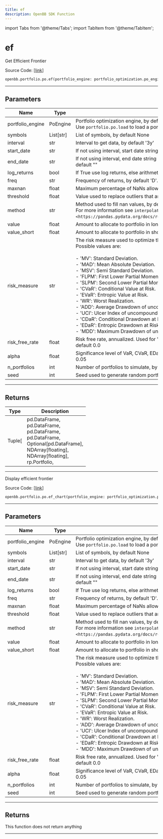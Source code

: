 ```yaml
---
title: ef
description: OpenBB SDK Function
---
```


import Tabs from '@theme/Tabs';
import TabItem from '@theme/TabItem';

# ef

<Tabs>
<TabItem value="model" label="Model" default>

Get Efficient Frontier

Source Code: [[link](https://github.com/OpenBB-finance/OpenBBTerminal/tree/main/openbb_terminal/portfolio/portfolio_optimization/po_model.py#L1108)]

```python
openbb.portfolio.po.ef(portfolio_engine: portfolio_optimization.po_engine.PoEngine = None, symbols: List[str] = None, kwargs: Any)
```

---

## Parameters

| Name | Type | Description | Default | Optional |
| ---- | ---- | ----------- | ------- | -------- |
| portfolio_engine | PoEngine | Portfolio optimization engine, by default None<br/>Use `portfolio.po.load` to load a portfolio engine | None | True |
| symbols | List[str] | List of symbols, by default None | None | True |
| interval | str | Interval to get data, by default '3y' | None | True |
| start_date | str | If not using interval, start date string (YYYY-MM-DD), by default "" | None | True |
| end_date | str | If not using interval, end date string (YYYY-MM-DD). If empty use last weekday, by default "" | None | True |
| log_returns | bool | If True use log returns, else arithmetic returns, by default False | None | True |
| freq | str | Frequency of returns, by default 'D'. Options: 'D' for daily, 'W' for weekly, 'M' for monthly | None | True |
| maxnan | float | Maximum percentage of NaNs allowed in the data, by default 0.05 | None | True |
| threshold | float | Value used to replace outliers that are higher than threshold, by default 0.0 | None | True |
| method | str | Method used to fill nan values, by default 'time'<br/>For more information see `interpolate <https://pandas.pydata.org/docs/reference/api/pandas.DataFrame.interpolate.html>`__. | None | True |
| value | float | Amount to allocate to portfolio in long positions, by default 1.0 | None | True |
| value_short | float | Amount to allocate to portfolio in short positions, by default 0.0 | None | True |
| risk_measure | str | The risk measure used to optimize the portfolio, by default 'MV'<br/>Possible values are:<br/><br/>- 'MV': Standard Deviation.<br/>- 'MAD': Mean Absolute Deviation.<br/>- 'MSV': Semi Standard Deviation.<br/>- 'FLPM': First Lower Partial Moment (Omega Ratio).<br/>- 'SLPM': Second Lower Partial Moment (Sortino Ratio).<br/>- 'CVaR': Conditional Value at Risk.<br/>- 'EVaR': Entropic Value at Risk.<br/>- 'WR': Worst Realization.<br/>- 'ADD': Average Drawdown of uncompounded cumulative returns.<br/>- 'UCI': Ulcer Index of uncompounded cumulative returns.<br/>- 'CDaR': Conditional Drawdown at Risk of uncompounded cumulative returns.<br/>- 'EDaR': Entropic Drawdown at Risk of uncompounded cumulative returns.<br/>- 'MDD': Maximum Drawdown of uncompounded cumulative returns. | None | True |
| risk_free_rate | float | Risk free rate, annualized. Used for 'FLPM' and 'SLPM' and Sharpe objective function, by default 0.0 | None | True |
| alpha | float | Significance level of VaR, CVaR, EDaR, DaR, CDaR, EDaR, Tail Gini of losses, by default 0.05 | None | True |
| n_portfolios | int | Number of portfolios to simulate, by default 100 | None | True |
| seed | int | Seed used to generate random portfolios, by default 123 | None | True |


---

## Returns

| Type | Description |
| ---- | ----------- |
| Tuple[ | pd.DataFrame,<br/>pd.DataFrame,<br/>pd.DataFrame,<br/>pd.DataFrame,<br/>Optional[pd.DataFrame],<br/>NDArray[floating],<br/>NDArray[floating],<br/>rp.Portfolio, |
---



</TabItem>
<TabItem value="view" label="Chart">

Display efficient frontier

Source Code: [[link](https://github.com/OpenBB-finance/OpenBBTerminal/tree/main/openbb_terminal/portfolio/portfolio_optimization/po_view.py#L41)]

```python
openbb.portfolio.po.ef_chart(portfolio_engine: portfolio_optimization.po_engine.PoEngine = None, symbols: List[str] = None, kwargs: Any)
```

---

## Parameters

| Name | Type | Description | Default | Optional |
| ---- | ---- | ----------- | ------- | -------- |
| portfolio_engine | PoEngine | Portfolio optimization engine, by default None<br/>Use `portfolio.po.load` to load a portfolio engine | None | True |
| symbols | List[str] | List of symbols, by default None | None | True |
| interval | str | Interval to get data, by default '3y' | None | True |
| start_date | str | If not using interval, start date string (YYYY-MM-DD), by default "" | None | True |
| end_date | str | If not using interval, end date string (YYYY-MM-DD). If empty use last weekday, by default "" | None | True |
| log_returns | bool | If True use log returns, else arithmetic returns, by default False | None | True |
| freq | str | Frequency of returns, by default 'D'. Options: 'D' for daily, 'W' for weekly, 'M' for monthly | None | True |
| maxnan | float | Maximum percentage of NaNs allowed in the data, by default 0.05 | None | True |
| threshold | float | Value used to replace outliers that are higher than threshold, by default 0.0 | None | True |
| method | str | Method used to fill nan values, by default 'time'<br/>For more information see `interpolate <https://pandas.pydata.org/docs/reference/api/pandas.DataFrame.interpolate.html>`__. | None | True |
| value | float | Amount to allocate to portfolio in long positions, by default 1.0 | None | True |
| value_short | float | Amount to allocate to portfolio in short positions, by default 0.0 | None | True |
| risk_measure | str | The risk measure used to optimize the portfolio, by default 'MV'<br/>Possible values are:<br/><br/>- 'MV': Standard Deviation.<br/>- 'MAD': Mean Absolute Deviation.<br/>- 'MSV': Semi Standard Deviation.<br/>- 'FLPM': First Lower Partial Moment (Omega Ratio).<br/>- 'SLPM': Second Lower Partial Moment (Sortino Ratio).<br/>- 'CVaR': Conditional Value at Risk.<br/>- 'EVaR': Entropic Value at Risk.<br/>- 'WR': Worst Realization.<br/>- 'ADD': Average Drawdown of uncompounded cumulative returns.<br/>- 'UCI': Ulcer Index of uncompounded cumulative returns.<br/>- 'CDaR': Conditional Drawdown at Risk of uncompounded cumulative returns.<br/>- 'EDaR': Entropic Drawdown at Risk of uncompounded cumulative returns.<br/>- 'MDD': Maximum Drawdown of uncompounded cumulative returns. | None | True |
| risk_free_rate | float | Risk free rate, annualized. Used for 'FLPM' and 'SLPM' and Sharpe objective function, by default 0.0 | None | True |
| alpha | float | Significance level of VaR, CVaR, EDaR, DaR, CDaR, EDaR, Tail Gini of losses, by default 0.05 | None | True |
| n_portfolios | int | Number of portfolios to simulate, by default 100 | None | True |
| seed | int | Seed used to generate random portfolios, by default 123 | None | True |


---

## Returns

This function does not return anything

---



</TabItem>
</Tabs>